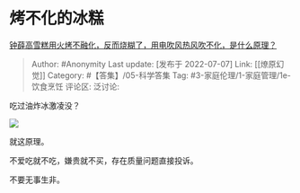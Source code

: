 # 烤不化的冰糕
[钟薛高雪糕用火烤不融化，反而烧糊了，用电吹风热风吹不化，是什么原理？](https://www.zhihu.com/question/541734215/answer/2562373519)

> Author: #Anonymity
> Last update: [发布于 2022-07-07]
> Link: [[燎原幻觉]]
> Category: #【答集】/05-科学答集
> Tag: #3-家庭伦理/1-家庭管理/1e-饮食烹饪 
> 评论区:
> 泛讨论:

吃过油炸冰激凌没？

![](https://picx.zhimg.com/50/v2-238f9e3edac06386656a970af2410c21_720w.jpg?source=1940ef5c)

就这原理。

不爱吃就不吃，嫌贵就不买，存在质量问题直接投诉。

不要无事生非。
